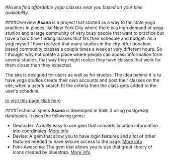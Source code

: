 #Asana
_find affordable yoga classes near you based on your time availability_.

####Overview
**Asana** is a project that started as a way to facilitate yoga practices in places like New York City where there is a high demand of yoga studios and a large community of very busy people that want to practice but have a hard time finding classes that fits their schedule and budget. As a yogi myself I have realized that many studios in the city offer donation based community classes a couple times a week at very different hours. So I thought why not create a place where people can access information form several studios, that way they might realize they have classes that work for them closer than they expected.

The site is designed for users as well as for studios. The idea behind it is to have yoga studios create their own accounts and post their classes on the site, when a user's search fit the criteria then the class gets added to the user's schedule.

[to visit this page click here](http://yogapp.herokuapp.com)

####Technical specs
**Asana** is developed in Rails 3 using postgresql databases. It uses the following gems:
- Geocoder: A really easy to use gem that converts location information into coordinates. [More info](https://github.com/alexreisner/geocoder)
- Devise: A gem that allow you to have login features and a lot of other featured needed to have secure access to the page. [More info](https://github.com/plataformatec/devise)
- Font-Awesome: The gem that allows you to use that great library of icons created by bluestrap. [More info](https://github.com/bokmann/font-awesome-rails)
